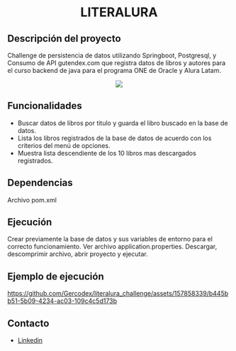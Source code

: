<h1 align="center"> LITERALURA </h1>

## Descripción del proyecto

Challenge de persistencia de datos utilizando Springboot, Postgresql, y Consumo de API gutendex.com que registra datos de libros y autores para el curso backend de java para el programa ONE de Oracle y Alura Latam.

<p align="center"><img src="https://github.com/Jesus-Alcaraz/literalura/assets/139664430/9e4e4bfd-632f-40e3-9826-d027c8be115b"></p>

## Funcionalidades

* Buscar datos de libros por titulo y guarda el libro buscado en la base de datos.
* Lista los libros registrados de la base de datos de acuerdo con los criterios del menú de opciones.
* Muestra lista descendiente de los 10 libros mas descargados registrados.

## Dependencias

Archivo pom.xml

## Ejecución

Crear previamente la base de datos y sus variables de entorno para el correcto funcionamiento. Ver archivo application.properties.
Descargar, descomprimir archivo, abrir proyecto y ejecutar.

## Ejemplo de ejecución


https://github.com/Gercodex/literalura_challenge/assets/157858339/b445bb51-5b09-4234-ac03-109c4c5d173b


## Contacto
 * [Linkedin](https://www.linkedin.com/in/jesus-alcaraz-)






